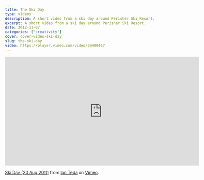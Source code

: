 ```yaml
---
title: The Ski Day
type: videos
description: A short video from a ski day around Perisher Ski Resort.
excerpt: A short video from a ski day around Perisher Ski Resort.
date: 2012-11-07
categories: ["creativity"]
cover: cover-video-ski-day
slug: the-ski-day
video: https://player.vimeo.com/video/34400467
---
```


<iframe src="https://player.vimeo.com/video/34400467" width="640" height="360" frameborder="0" webkitallowfullscreen mozallowfullscreen allowfullscreen></iframe>
<p><a href="https://vimeo.com/34400467">Ski Day (20 Aug 2011)</a> from <a href="https://vimeo.com/ianteda">Ian Teda</a> on <a href="https://vimeo.com">Vimeo</a>.</p>
